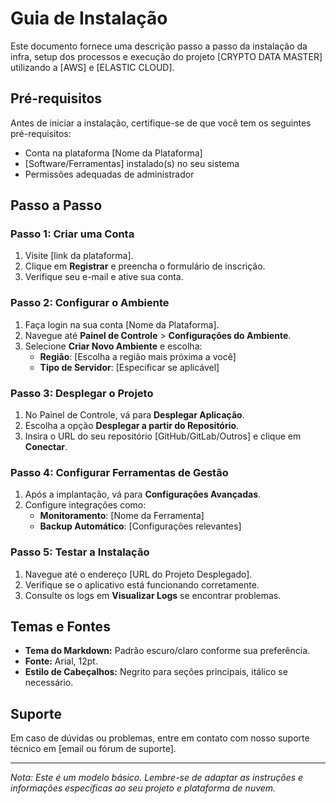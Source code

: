 # Guia de Instalação

Este documento fornece uma descrição passo a passo da instalação da infra, setup dos processos e execução do projeto [CRYPTO DATA MASTER] utilizando a [AWS] e [ELASTIC CLOUD].

## Pré-requisitos

Antes de iniciar a instalação, certifique-se de que você tem os seguintes pré-requisitos:

- Conta na plataforma [Nome da Plataforma]
- [Software/Ferramentas] instalado(s) no seu sistema
- Permissões adequadas de administrador

## Passo a Passo

### Passo 1: Criar uma Conta

1. Visite [link da plataforma].
2. Clique em **Registrar** e preencha o formulário de inscrição.
3. Verifique seu e-mail e ative sua conta.

### Passo 2: Configurar o Ambiente

1. Faça login na sua conta [Nome da Plataforma].
2. Navegue até **Painel de Controle** > **Configurações do Ambiente**.
3. Selecione **Criar Novo Ambiente** e escolha:
   - **Região**: [Escolha a região mais próxima a você]
   - **Tipo de Servidor**: [Especificar se aplicável]

### Passo 3: Desplegar o Projeto

1. No Painel de Controle, vá para **Desplegar Aplicação**.
2. Escolha a opção **Desplegar a partir do Repositório**.
3. Insira o URL do seu repositório [GitHub/GitLab/Outros] e clique em **Conectar**.

### Passo 4: Configurar Ferramentas de Gestão

1. Após a implantação, vá para **Configurações Avançadas**.
2. Configure integrações como:
   - **Monitoramento**: [Nome da Ferramenta]
   - **Backup Automático**: [Configurações relevantes]

### Passo 5: Testar a Instalação

1. Navegue até o endereço [URL do Projeto Desplegado].
2. Verifique se o aplicativo está funcionando corretamente.
3. Consulte os logs em **Visualizar Logs** se encontrar problemas.

## Temas e Fontes

- **Tema do Markdown:** Padrão escuro/claro conforme sua preferência.
- **Fonte:** Arial, 12pt.
- **Estilo de Cabeçalhos:** Negrito para seções principais, itálico se necessário.

## Suporte

Em caso de dúvidas ou problemas, entre em contato com nosso suporte técnico em [email ou fórum de suporte].

---

*Nota: Este é um modelo básico. Lembre-se de adaptar as instruções e informações específicas ao seu projeto e plataforma de nuvem.*
